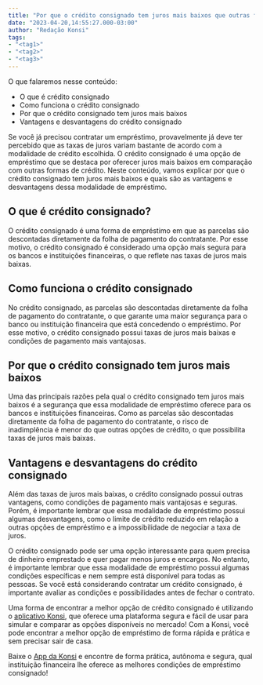 ```yaml
---
title: "Por que o crédito consignado tem juros mais baixos que outras formas de crédito?"
date: "2023-04-20,14:55:27.000-03:00"
author: "Redação Konsi"
tags:
- "<tag1>"
- "<tag2>"
- "<tag3>"
---
```


<p>O que falaremos nesse conteúdo:</p><ul><li>O que é crédito consignado</li><li>Como funciona o crédito consignado</li><li>Por que o crédito consignado tem juros mais baixos</li><li>Vantagens e desvantagens do crédito consignado</li></ul><p>Se você já precisou contratar um empréstimo, provavelmente já deve ter percebido que as taxas de juros variam bastante de acordo com a modalidade de crédito escolhida. O crédito consignado é uma opção de empréstimo que se destaca por oferecer juros mais baixos em comparação com outras formas de crédito. Neste conteúdo, vamos explicar por que o crédito consignado tem juros mais baixos e quais são as vantagens e desvantagens dessa modalidade de empréstimo.</p><h2 id="o-que-%C3%A9-cr%C3%A9dito-consignado">O que é crédito consignado?</h2><p>O crédito consignado é uma forma de empréstimo em que as parcelas são descontadas diretamente da folha de pagamento do contratante. Por esse motivo, o crédito consignado é considerado uma opção mais segura para os bancos e instituições financeiras, o que reflete nas taxas de juros mais baixas.</p><h2 id="como-funciona-o-cr%C3%A9dito-consignado">Como funciona o crédito consignado</h2><p>No crédito consignado, as parcelas são descontadas diretamente da folha de pagamento do contratante, o que garante uma maior segurança para o banco ou instituição financeira que está concedendo o empréstimo. Por esse motivo, o crédito consignado possui taxas de juros mais baixas e condições de pagamento mais vantajosas.</p><h2 id="por-que-o-cr%C3%A9dito-consignado-tem-juros-mais-baixos">Por que o crédito consignado tem juros mais baixos</h2><p>Uma das principais razões pela qual o crédito consignado tem juros mais baixos é a segurança que essa modalidade de empréstimo oferece para os bancos e instituições financeiras. Como as parcelas são descontadas diretamente da folha de pagamento do contratante, o risco de inadimplência é menor do que outras opções de crédito, o que possibilita taxas de juros mais baixas.</p><h2 id="vantagens-e-desvantagens-do-cr%C3%A9dito-consignado">Vantagens e desvantagens do crédito consignado</h2><p>Além das taxas de juros mais baixas, o crédito consignado possui outras vantagens, como condições de pagamento mais vantajosas e seguras. Porém, é importante lembrar que essa modalidade de empréstimo possui algumas desvantagens, como o limite de crédito reduzido em relação a outras opções de empréstimo e a impossibilidade de negociar a taxa de juros.</p><p>O crédito consignado pode ser uma opção interessante para quem precisa de dinheiro emprestado e quer pagar menos juros e encargos. No entanto, é importante lembrar que essa modalidade de empréstimo possui algumas condições específicas e nem sempre está disponível para todas as pessoas. Se você está considerando contratar um crédito consignado, é importante avaliar as condições e possibilidades antes de fechar o contrato.</p><p>Uma forma de encontrar a melhor opção de crédito consignado é utilizando o <a href="https://q2kj.adj.st/?adj_t=1075aqga&amp;adj_campaign=site&amp;adj_adgroup=blog&amp;adj_creative=credito-consignado-tem-juros-mais-baixos">aplicativo Konsi</a>, que oferece uma plataforma segura e fácil de usar para simular e comparar as opções disponíveis no mercado! Com a Konsi, você pode encontrar a melhor opção de empréstimo de forma rápida e prática e sem precisar sair de casa.</p><p>Baixe o <a href="https://q2kj.adj.st/?adj_t=1075aqga&amp;adj_campaign=site&amp;adj_adgroup=blog&amp;adj_creative=credito-consignado-tem-juros-mais-baixos">App da Konsi</a> e encontre de forma prática, autônoma e segura, qual instituição financeira lhe oferece as melhores condições de empréstimo consignado!</p>

